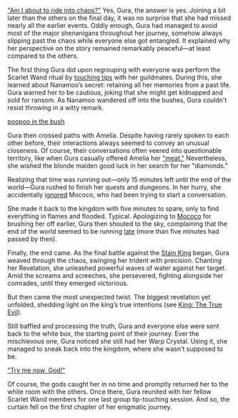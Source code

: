 <!-- title: Gawr Gura -->
<!-- status: Alive -->

["Am I about to ride into chaos?"](https://www.youtube.com/live/cIb5yHw4mvk?feature=shared&t=421) Yes, Gura, the answer is yes. Joining a bit later than the others on the final day, it was no surprise that she had missed nearly all the earlier events. Oddly enough, Gura had managed to avoid most of the major shenanigans throughout her journey, somehow always slipping past the chaos while everyone else got entangled. It explained why her perspective on the story remained remarkably peaceful—at least compared to the others.

The first thing Gura did upon regrouping with everyone was perform the Scarlet Wand ritual by [touching tips](https://www.youtube.com/live/cIb5yHw4mvk?feature=shared&t=456) with her guildmates. During this, she learned about Nanamoo’s secret: retaining all her memories from a past life. Gura warned her to be cautious, joking that she might get kidnapped and sold for ransom. As Nanamoo wandered off into the bushes, Gura couldn’t resist throwing in a witty remark.

[poopoo in the bush](#embed:https://www.youtube.com/live/cIb5yHw4mvk?feature=shared&t=1089)

Gura then crossed paths with Amelia. Despite having rarely spoken to each other before, their interactions always seemed to convey an unusual closeness. Of course, their conversations often veered into questionable territory, like when Gura casually offered Amelia her ["meat."](https://www.youtube.com/live/cIb5yHw4mvk?feature=shared&t=733) Nevertheless, she wished the blonde maiden good luck in her search for her "diamonds."

Realizing that time was running out—only 15 minutes left until the end of the world—Gura rushed to finish her quests and dungeons. In her hurry, she accidentally [ignored](https://www.youtube.com/live/cIb5yHw4mvk?feature=shared&t=1525) Mococo, who had been trying to start a conversation.

She made it back to the kingdom with five minutes to spare, only to find everything in flames and flooded. Typical. Apologizing to [Mococo](https://www.youtube.com/live/cIb5yHw4mvk?feature=shared&t=3487) for brushing her off earlier, Gura then shouted to the sky, complaining that the end of the world seemed to be running [late](https://www.youtube.com/live/cIb5yHw4mvk?feature=shared&t=3720) (more than five minutes had passed by then).

Finally, the end came. As the final battle against the [Stain King](https://www.youtube.com/live/cIb5yHw4mvk?feature=shared&t=3994) began, Gura weaved through the chaos, swinging her trident with precision. Chanting her Revelation, she unleashed powerful waves of water against her target. Amid the screams and screeches, she persevered, fighting alongside her comrades, until they emerged victorious.

But then came the most unexpected twist. The biggest revelation yet unfolded, shedding light on the king’s true intentions (see [King: The True Evil](#node:king-of-libestal)).

Still baffled and processing the truth, Gura and everyone else were sent back to the white box, the starting point of their journey. Ever the mischievous one, Gura noticed she still had her Warp Crystal. Using it, she managed to sneak back into the kingdom, where she wasn’t supposed to be.

["Try me now, God!"](#embed:https://www.youtube.com/embed/cIb5yHw4mvk?si=FITNRJQKzyv96_MJ&start=5708)

Of course, the gods caught her in no time and promptly returned her to the white room with the others. Once there, Gura reunited with her fellow Scarlet Wand members for one last group tip-touching session. And so, the curtain fell on the first chapter of her enigmatic journey.